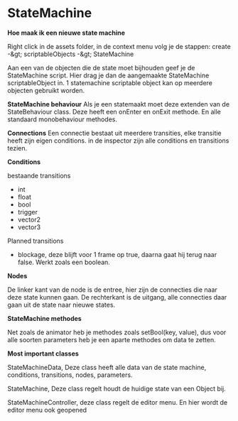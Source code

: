# **StateMachine**

**Hoe maak ik een nieuwe state machine**

Right click in de assets folder, in de context menu volg je de stappen:
create -\&gt; scriptableObjects -\&gt; StateMachine

Aan een van de objecten die de state moet bijhouden geef je de StateMachine script. Hier drag je dan de aangemaakte StateMachine scriptableObject in. 1 statemachine scriptable object kan op meerdere objecten gebruikt worden.

**StateMachine behaviour**
Als je een statemaakt moet deze extenden van de StateBehaviour class. Deze heeft een onEnter en onExit methode. En alle standaard monobehaviour methodes.

**Connections**
Een connectie bestaat uit meerdere transities, elke transitie heeft zijn eigen conditions.
in de inspector zijn alle conditions en transitions tezien.

**Conditions**

bestaande transitions

- int
- float
- bool
- trigger
- vector2
- vector3

Planned transitions

- blockage, deze blijft voor 1 frame op true, daarna gaat hij terug naar false. Werkt zoals een boolean.

**Nodes**

De linker kant van de node is de entree, hier zijn de connecties die naar deze state kunnen gaan. De rechterkant is de uitgang, alle connecties daar gaan uit de state naar nieuwe states.

**StateMachine methodes**

Net zoals de animator heb je methodes zoals setBool(key, value), dus voor alle soorten parameters heb je een aparte methodes om data te zetten.

**Most important classes**

StateMachineData, Deze class heeft alle data van de state machine, conditions, transitions, nodes, parameters.

StateMachine, Deze class regelt houdt de huidige state van een Object bij.

StateMachineController, deze class regelt de editor menu. En hier wordt de editor menu ook geopened
